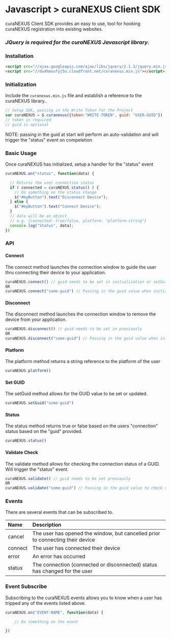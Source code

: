 # Javascript > curaNEXUS Client SDK

curaNEXUS Client SDK provides an easy to use, tool for hooking curaNEXUS registration into existing websites.

### *JQuery is required for the curaNEXUS Javascript library.*

### Installation

```html
<script src="//ajax.googleapis.com/ajax/libs/jquery/2.1.3/jquery.min.js"></script>
<script src="//du4hmvufyj5o.cloudfront.net/curanexus.min.js"></script>
```

### Initialization

Include the `curanexus.min.js` file and establish a reference to the curaNEXUS library..

```javascript
// Setup SDK, passing in the Write Token for the Project
var curaNEXUS = $.curanexus({token:"WRITE-TOKEN", guid: "USER-GUID"})
// token is required
// guid is optional
```
NOTE: passing in the guid at start will perform an auto-validation and will trigger the "status" event on compeletion

### Basic Usage

Once curaNEXUS has initialized, setup a handler for the "status" event

```javascript
curaNEXUS.on("status", function(data) {

  // Returns the user connection status
  if ( connected = curaNEXUS.status() ) {
    // Do something on the status change
    $("#myButton").text("Disconnect Device");
  } else {
    $("#myButton").text("Connect Device");
  }
  // data will be an object
  // e.g. {connected: true/false, platform: "platform-string"}
  console.log("Status", data); 
})
```

### API

#### Connect

The connect method launches the connection window to guide the user thru connecting their device to your application.
```javascript
curaNEXUS.connect() // guid needs to be set in initialization or setGuid()
OR
curaNEXUS.connect("some-guid") // Passing in the guid value when initiating connection 
```

#### Disconnect

The disconnect method launches the connection window to remove the device from your application.
```javascript
curaNEXUS.disconnect() // guid needs to be set in previously
OR
curaNEXUS.disconnect("some-guid") // Passing in the guid value when initiating connection
```

#### Platform

The platform method returns a string reference to the platform of the user
```javascript
curaNEXUS.platform()
```

#### Set GUID

The setGuid method allows for the GUID value to be set or updated.
```javascript
curaNEXUS.setGuid("some-guid")
```

#### Status

The status method returns true or false based on the users "connection" status based on the "guid" provided.
```javascript
curaNEXUS.status()
```

#### Validate Check

The validate method allows for checking the connection status of a GUID.  Will trigger the "status" event.
```javascript
curaNEXUS.validate() // guid needs to be set previously
OR
curaNEXUS.validate("some-guid") // Passing in the guid value to check status
```

### Events

There are several events that can be subscribed to.

| **Name** | **Description** | 
| :--- | :--- |
| cancel | The user has opened the window, but cancelled prior to connecting their device |
| connect | The user has connected their device |
| error | An error has occurred |
| status | The connection (connected or disconnected) status has changed for the user |

### Event Subscribe

Subscribing to the curaNEXUS events allows you to know when a user has tripped any of the events listed above.

```javascript
curaNEXUS.on("EVENT-NAME", function(data) {

    // Do something on the event

})
```

